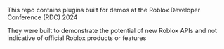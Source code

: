This repo contains plugins built for demos at the Roblox Developer Conference
(RDC) 2024

They were built to demonstrate the potential of new Roblox APIs and not
indicative of official Roblox products or features
